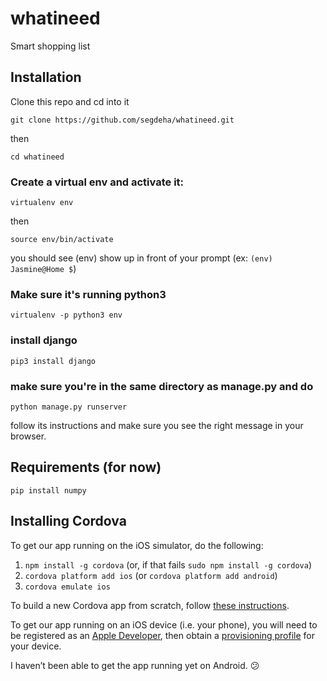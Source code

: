 # whatineed

Smart shopping list

## Installation

Clone this repo and cd into it

    git clone https://github.com/segdeha/whatineed.git

then

    cd whatineed

### Create a virtual env and activate it:

    virtualenv env

then

    source env/bin/activate

you should see (env) show up in front of your prompt (ex: `(env) Jasmine@Home $`)

### Make sure it's running python3

    virtualenv -p python3 env

### install django

    pip3 install django

### make sure you're in the same directory as manage.py and do

    python manage.py runserver

follow its instructions and make sure you see the right message in your browser.

## Requirements (for now)

    pip install numpy

## Installing Cordova

To get our app running on the iOS simulator, do the following:

1. `npm install -g cordova` (or, if that fails `sudo npm install -g cordova`)
1. `cordova platform add ios` (or `cordova platform add android`)
1. `cordova emulate ios`

To build a new Cordova app from scratch, follow [these instructions](https://github.com/segdeha/whatineed/blob/master/CORDOVA.md).

To get our app running on an iOS device (i.e. your phone), you will need to be registered as an [Apple Developer](https://developer.apple.com/), then obtain a [provisioning profile](http://stackoverflow.com/questions/3362652/what-is-a-provisioning-profile-used-for-when-developing-iphone-applications) for your device.

I haven’t been able to get the app running yet on Android. 😕
